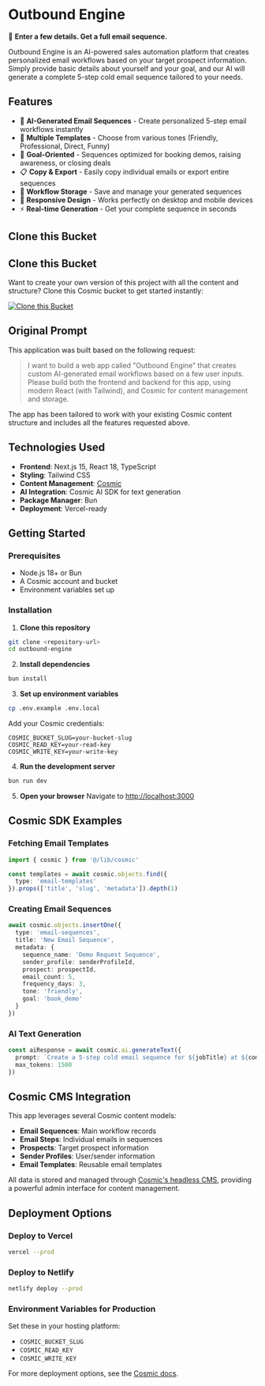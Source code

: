 <!-- README_START -->
# Outbound Engine

🎯 **Enter a few details. Get a full email sequence.**

Outbound Engine is an AI-powered sales automation platform that creates personalized email workflows based on your target prospect information. Simply provide basic details about yourself and your goal, and our AI will generate a complete 5-step cold email sequence tailored to your needs.

## Features

- 🤖 **AI-Generated Email Sequences** - Create personalized 5-step email workflows instantly
- 📧 **Multiple Templates** - Choose from various tones (Friendly, Professional, Direct, Funny)
- 🎯 **Goal-Oriented** - Sequences optimized for booking demos, raising awareness, or closing deals
- 📋 **Copy & Export** - Easily copy individual emails or export entire sequences
- 💾 **Workflow Storage** - Save and manage your generated sequences
- 📱 **Responsive Design** - Works perfectly on desktop and mobile devices
- ⚡ **Real-time Generation** - Get your complete sequence in seconds

## Clone this Bucket

## Clone this Bucket

Want to create your own version of this project with all the content and structure? Clone this Cosmic bucket to get started instantly:

[![Clone this Bucket](https://img.shields.io/badge/Clone%20this%20Bucket-4F46E5?style=for-the-badge&logo=cosmic&logoColor=white)](https://app.cosmic-staging.com/projects/new?clone_bucket=outbound-engine-production)

## Original Prompt

This application was built based on the following request:

> I want to build a web app called "Outbound Engine" that creates custom AI-generated email workflows based on a few user inputs. Please build both the frontend and backend for this app, using modern React (with Tailwind), and Cosmic for content management and storage.

The app has been tailored to work with your existing Cosmic content structure and includes all the features requested above.

## Technologies Used

- **Frontend**: Next.js 15, React 18, TypeScript
- **Styling**: Tailwind CSS
- **Content Management**: [Cosmic](https://www.cosmicjs.com)
- **AI Integration**: Cosmic AI SDK for text generation
- **Package Manager**: Bun
- **Deployment**: Vercel-ready

## Getting Started

### Prerequisites

- Node.js 18+ or Bun
- A Cosmic account and bucket
- Environment variables set up

### Installation

1. **Clone this repository**
```bash
git clone <repository-url>
cd outbound-engine
```

2. **Install dependencies**
```bash
bun install
```

3. **Set up environment variables**
```bash
cp .env.example .env.local
```

Add your Cosmic credentials:
```env
COSMIC_BUCKET_SLUG=your-bucket-slug
COSMIC_READ_KEY=your-read-key
COSMIC_WRITE_KEY=your-write-key
```

4. **Run the development server**
```bash
bun run dev
```

5. **Open your browser**
Navigate to [http://localhost:3000](http://localhost:3000)

## Cosmic SDK Examples

### Fetching Email Templates
```typescript
import { cosmic } from '@/lib/cosmic'

const templates = await cosmic.objects.find({
  type: 'email-templates'
}).props(['title', 'slug', 'metadata']).depth(1)
```

### Creating Email Sequences
```typescript
await cosmic.objects.insertOne({
  type: 'email-sequences',
  title: 'New Email Sequence',
  metadata: {
    sequence_name: 'Demo Request Sequence',
    sender_profile: senderProfileId,
    prospect: prospectId,
    email_count: 5,
    frequency_days: 3,
    tone: 'friendly',
    goal: 'book_demo'
  }
})
```

### AI Text Generation
```typescript
const aiResponse = await cosmic.ai.generateText({
  prompt: `Create a 5-step cold email sequence for ${jobTitle} at ${companyName}...`,
  max_tokens: 1500
})
```

## Cosmic CMS Integration

This app leverages several Cosmic content models:

- **Email Sequences**: Main workflow records
- **Email Steps**: Individual emails in sequences
- **Prospects**: Target prospect information
- **Sender Profiles**: User/sender information
- **Email Templates**: Reusable email templates

All data is stored and managed through [Cosmic's headless CMS](https://www.cosmicjs.com/docs), providing a powerful admin interface for content management.

## Deployment Options

### Deploy to Vercel
```bash
vercel --prod
```

### Deploy to Netlify
```bash
netlify deploy --prod
```

### Environment Variables for Production
Set these in your hosting platform:
- `COSMIC_BUCKET_SLUG`
- `COSMIC_READ_KEY`
- `COSMIC_WRITE_KEY`

For more deployment options, see the [Cosmic docs](https://www.cosmicjs.com/docs).
<!-- README_END -->